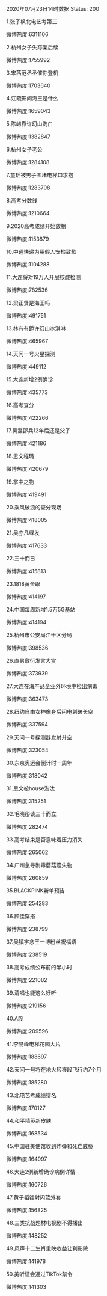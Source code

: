 2020年07月23日14时数据
Status: 200

1.张子枫北电艺考第三

微博热度:6311106

2.杭州女子失踪案后续

微博热度:1755992

3.宋茜范丞丞催你登机

微博热度:1703640

4.江疏影问海王是什么

微博热度:1659043

5.陈屿靠许幻山洗白

微博热度:1382847

6.杭州女子老公

微博热度:1284108

7.童瑶被男子围堵电梯口求抱

微博热度:1283708

8.高考分数线

微博热度:1210664

9.2020高考成绩开始放榜

微博热度:1153879

10.中通快递为用假人安检致歉

微博热度:1104288

11.大连将对19万人开展核酸检测

微博热度:782536

12.梁正贤是海王吗

微博热度:491751

13.林有有舔许幻山冰淇淋

微博热度:465967

14.天问一号火星探测

微博热度:449112

15.大连新增2例确诊

微博热度:435773

16.高考查分

微博热度:422266

17.吴磊邵兵12年后还是父子

微博热度:421186

18.思文程璐

微博热度:420679

19.掌中之物

微博热度:419491

20.乘风破浪的查分现场

微博热度:418005

21.吴亦凡绿发

微博热度:417633

22.三十而已

微博热度:415813

23.1818黄金眼

微博热度:414197

24.中国每周新增1.5万5G基站

微博热度:414194

25.杭州市公安局江干区分局

微博热度:398536

26.直男敷衍发言大赏

微博热度:373939

27.大连在海产品企业外环境中检出病毒

微博热度:363473

28.纽约自由女神像身后闪电划破长空

微博热度:337594

29.天问一号探测器发射升空

微博热度:323054

30.东京奥运会倒计时一周年

微博热度:318042

31.思文被house淘汰

微博热度:315251

32.毛晓彤谈三十而立

微博热度:282474

33.高考结束是否意味着压力消失

微博热度:265062

34.广州急寻剧毒蘑菇遗失物

微博热度:260859

35.BLACKPINK新单预告

微博热度:254283

36.顾佳穿搭

微博热度:238799

37.吴镇宇念王一博粉丝祝福语

微博热度:238519

38.高考成绩公布前的半小时

微博热度:221082

39.清唱也能这么好听

微博热度:219156

40.A股

微博热度:209596

41.李易峰电梯花园大片

微博热度:188697

42.天问一号将在地火转移段飞行约7个月

微博热度:185280

43.北电艺考成绩排名

微博热度:170127

44.和平精英新皮肤

微博热度:168534

45.中国驻美使馆收到炸弹和死亡威胁

微博热度:164997

46.大连2例新增确诊病例详情

微博热度:160726

47.黄子韬镭射闪蓝外套

微博热度:156825

48.三类抗战题材电视剧不得播出

微博热度:148252

49.风声十二生肖重映收益让利影院

微博热度:141978

50.美听证会通过TikTok禁令

微博热度:141303

